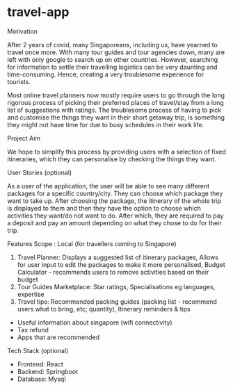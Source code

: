 # travel-app

Motivation 

After 2 years of covid, many Singaporeans, including us, have yearned to travel once more. With many tour guides and tour agencies down, many are left with only google to search up on other countries. However, searching for information to settle their travelling logistics can be very daunting and time-consuming. Hence, creating a very troublesome experience for tourists.    

Most online travel planners now mostly require users to go through the long rigorous process of picking their preferred places of travel/stay from a long list of suggestions with ratings. The troublesome process of having to pick and customise the things they want in their short getaway trip, is something they might not have time for due to busy schedules in their work life.



Project Aim 

We hope to simplify this process by providing users with a selection of fixed itineraries, which they can personalise by checking the things they want. 



User Stories (optional)

As a user of the application, the user will be able to see many different packages for a specific country/city. They can choose which package they want to take up.
After choosing the package, the itinerary of the whole trip is displayed to them and then they have the option to choose which activities they want/do not want to do. After which, they are required to pay a deposit and pay an amount depending on what they chose to do for their trip.




Features
Scope : Local (for travellers coming to Singapore)

1. Travel Planner:
Displays a suggested list of itinerary packages, 
Allows for user input to edit the packages to make it more personalised,
Budget Calculator - recommends users to remove activities based on their budget
2. Tour Guides Marketplace: 
Star ratings,
Specialisations eg languages, expertise
3. Travel tips:
Recommended packing guides (packing list - recommend users what to bring, etc; quantity),
Itinerary reminders & tips 
- Useful information about singapore (wifi connectivity)
- Tax refund
- Apps that are recommended



Tech Stack (optional)

- Frontend: React
- Backend: Springboot
- Database: Mysql
